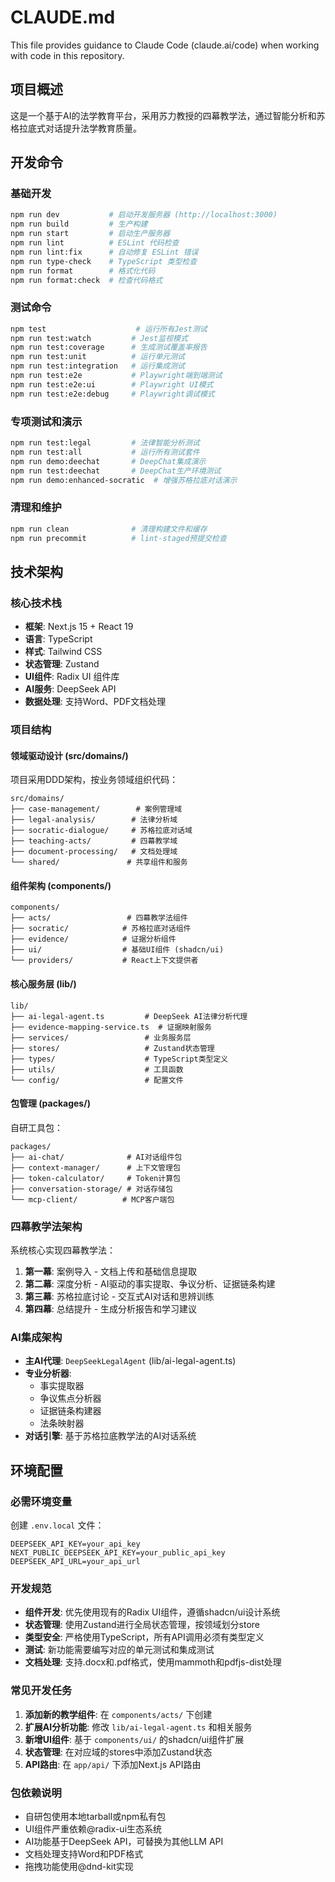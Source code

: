 # CLAUDE.md

This file provides guidance to Claude Code (claude.ai/code) when working with code in this repository.

## 项目概述

这是一个基于AI的法学教育平台，采用苏力教授的四幕教学法，通过智能分析和苏格拉底式对话提升法学教育质量。

## 开发命令

### 基础开发
```bash
npm run dev           # 启动开发服务器 (http://localhost:3000)
npm run build         # 生产构建
npm run start         # 启动生产服务器
npm run lint          # ESLint 代码检查
npm run lint:fix      # 自动修复 ESLint 错误
npm run type-check    # TypeScript 类型检查
npm run format        # 格式化代码
npm run format:check  # 检查代码格式
```

### 测试命令
```bash
npm test                    # 运行所有Jest测试
npm run test:watch         # Jest监视模式
npm run test:coverage      # 生成测试覆盖率报告
npm run test:unit          # 运行单元测试
npm run test:integration   # 运行集成测试
npm run test:e2e           # Playwright端到端测试
npm run test:e2e:ui        # Playwright UI模式
npm run test:e2e:debug     # Playwright调试模式
```

### 专项测试和演示
```bash
npm run test:legal         # 法律智能分析测试
npm run test:all           # 运行所有测试套件
npm run demo:deechat       # DeepChat集成演示
npm run test:deechat       # DeepChat生产环境测试
npm run demo:enhanced-socratic  # 增强苏格拉底对话演示
```

### 清理和维护
```bash
npm run clean              # 清理构建文件和缓存
npm run precommit          # lint-staged预提交检查
```

## 技术架构

### 核心技术栈
- **框架**: Next.js 15 + React 19
- **语言**: TypeScript
- **样式**: Tailwind CSS
- **状态管理**: Zustand
- **UI组件**: Radix UI 组件库
- **AI服务**: DeepSeek API
- **数据处理**: 支持Word、PDF文档处理

### 项目结构

#### 领域驱动设计 (src/domains/)
项目采用DDD架构，按业务领域组织代码：

```
src/domains/
├── case-management/        # 案例管理域
├── legal-analysis/        # 法律分析域
├── socratic-dialogue/     # 苏格拉底对话域
├── teaching-acts/         # 四幕教学域
├── document-processing/   # 文档处理域
└── shared/               # 共享组件和服务
```

#### 组件架构 (components/)
```
components/
├── acts/                 # 四幕教学法组件
├── socratic/            # 苏格拉底对话组件
├── evidence/            # 证据分析组件
├── ui/                  # 基础UI组件 (shadcn/ui)
└── providers/           # React上下文提供者
```

#### 核心服务层 (lib/)
```
lib/
├── ai-legal-agent.ts         # DeepSeek AI法律分析代理
├── evidence-mapping-service.ts  # 证据映射服务
├── services/                 # 业务服务层
├── stores/                   # Zustand状态管理
├── types/                    # TypeScript类型定义
├── utils/                    # 工具函数
└── config/                   # 配置文件
```

#### 包管理 (packages/)
自研工具包：
```
packages/
├── ai-chat/              # AI对话组件包
├── context-manager/      # 上下文管理包
├── token-calculator/     # Token计算包
├── conversation-storage/ # 对话存储包
└── mcp-client/          # MCP客户端包
```

### 四幕教学法架构

系统核心实现四幕教学法：
1. **第一幕**: 案例导入 - 文档上传和基础信息提取
2. **第二幕**: 深度分析 - AI驱动的事实提取、争议分析、证据链条构建
3. **第三幕**: 苏格拉底讨论 - 交互式AI对话和思辨训练
4. **第四幕**: 总结提升 - 生成分析报告和学习建议

### AI集成架构

- **主AI代理**: `DeepSeekLegalAgent` (lib/ai-legal-agent.ts)
- **专业分析器**:
  - 事实提取器
  - 争议焦点分析器
  - 证据链条构建器
  - 法条映射器
- **对话引擎**: 基于苏格拉底教学法的AI对话系统

## 环境配置

### 必需环境变量
创建 `.env.local` 文件：
```env
DEEPSEEK_API_KEY=your_api_key
NEXT_PUBLIC_DEEPSEEK_API_KEY=your_public_api_key
DEEPSEEK_API_URL=your_api_url
```

### 开发规范

- **组件开发**: 优先使用现有的Radix UI组件，遵循shadcn/ui设计系统
- **状态管理**: 使用Zustand进行全局状态管理，按领域划分store
- **类型安全**: 严格使用TypeScript，所有API调用必须有类型定义
- **测试**: 新功能需要编写对应的单元测试和集成测试
- **文档处理**: 支持.docx和.pdf格式，使用mammoth和pdfjs-dist处理

### 常见开发任务

1. **添加新的教学组件**: 在 `components/acts/` 下创建
2. **扩展AI分析功能**: 修改 `lib/ai-legal-agent.ts` 和相关服务
3. **新增UI组件**: 基于 `components/ui/` 的shadcn/ui组件扩展
4. **状态管理**: 在对应域的stores中添加Zustand状态
5. **API路由**: 在 `app/api/` 下添加Next.js API路由

### 包依赖说明

- 自研包使用本地tarball或npm私有包
- UI组件严重依赖@radix-ui生态系统
- AI功能基于DeepSeek API，可替换为其他LLM API
- 文档处理支持Word和PDF格式
- 拖拽功能使用@dnd-kit实现
